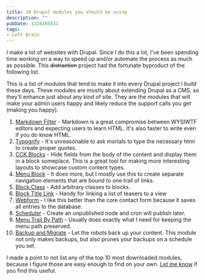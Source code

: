 ```yaml
---
title: 10 Drupal modules you should be using
description: ""
pubDate: 1334105831
tags:
- Left Brain
---
```

I make a lot of websites with Drupal. Since I do this a lot, I've been spending time working on a way to speed up and/or automate the process as much as possible. This <strike>distraction</strike> project had the fortunate byproduct of the following list.

This is a list of modules that tend to make it into every Drupal project I build these days. These modules are mostly about extending Drupal as a CMS, so they'll enhance just about any kind of site. They are the modules that will make your admin users happy and likely reduce the support calls you get (making you happy).

1. [Markdown Filter](http://drupal.org/project/markdown) - Markdown is a great compromise between WYSIWTF editors and expecting users to learn HTML. It's also faster to write even if you do know HTML.
2. [Typogrify](http://drupal.org/project/typogrify) - It's unreasonable to ask mortals to type the necessary html to create proper quotes.
3. [CCK Blocks](http://drupal.org/project/cck_blocks) - Hide fields from the body of the content and display them in a block someplace. This is a great tool for making more interesting layouts to showcase custom content types.
4. [Menu Block](http://drupal.org/project/menu_block) - It does more, but I mostly use this to create separate navigation elements that are bound to one trail of links.
5. [Block Class](http://drupal.org/project/block_class) - Add arbitrary classes to blocks.
6. [Block Title Link](http://drupal.org/project/block_titlelink) - Handy for linking a list of teasers to a view
7. [Webform](http://drupal.org/project/webform) - I like this better than the core contact form because it saves all entries to the database.
8. [Scheduler](http://drupal.org/project/scheduler) - Create an unpublished node and cron will publish later.
9. [Menu Trail By Path](http://drupal.org/project/menu_trail_by_path) - Usually does exactly what I need for keeping the menu path preserved.
10. [Backup and Migrate](http://drupal.org/project/backup_migrate) - Let the robots back up your content. This module not only makes backups, but also prunes your backups on a schedule you set.

I made a point to not list any of the top 10 most downloaded modules, because I figure those are easy enough to find on your own. [Let me know](/contact) if you find this useful.
